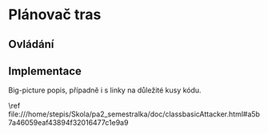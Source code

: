 Plánovač tras
=============

## Ovládání

## Implementace

Big-picture popis, případně i s linky na důležité kusy kódu.

\ref file:///home/stepis/Skola/pa2_semestralka/doc/classbasicAttacker.html#a5b7a46059eaf43894f32016477c1e9a9
